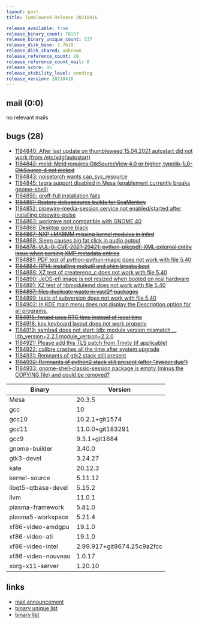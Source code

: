 ```yaml
---
layout: post
title: Tumbleweed Release 20210416

release_available: true
release_binary_count: 78157
release_binary_unique_count: 537
release_disk_base: 1.7GiB
release_disk_shared: unknown
release_reference_count: 28
release_reference_count_mail: 0
release_score: 95
release_stability_level: pending
release_version: 20210416
---
```


## mail (0:0)

no relevant mails

## bugs (28)

<!--more-->

- [1184840: After last update on thumbleweed 15.04.2021 autostart did not work (from /etc/xdg/autostart)](https://bugzilla.opensuse.org/show_bug.cgi?id=1184840)
- ~~[1184842: meld: Meld requires GtkSourceView 4.0 or higher, typelib-1_0-GtkSource-4 not picked](https://bugzilla.opensuse.org/show_bug.cgi?id=1184842)~~
- [1184843: noisetorch wants cap_sys_resource](https://bugzilla.opensuse.org/show_bug.cgi?id=1184843)
- [1184845: tegra support disabled in Mesa (enablement currently breaks gnome-shell)](https://bugzilla.opensuse.org/show_bug.cgi?id=1184845)
- [1184850: groff-full installation fails](https://bugzilla.opensuse.org/show_bug.cgi?id=1184850)
- ~~[1184851: Restore debugsource builds for SeaMonkey](https://bugzilla.opensuse.org/show_bug.cgi?id=1184851)~~
- [1184852: pipewire-media-session.service not enabled/started after installing pipewire-pulse](https://bugzilla.opensuse.org/show_bug.cgi?id=1184852)
- [1184863: workrave not compatible with GNOME 40](https://bugzilla.opensuse.org/show_bug.cgi?id=1184863)
- [1184866: Desktop gone black](https://bugzilla.opensuse.org/show_bug.cgi?id=1184866)
- ~~[1184867: NXP i.MX8MM missing kernel modules in initrd](https://bugzilla.opensuse.org/show_bug.cgi?id=1184867)~~
- [1184869: Sleep causes big fat click in audio output](https://bugzilla.opensuse.org/show_bug.cgi?id=1184869)
- ~~[1184878: VUL-0: CVE-2021-29421: python-pikepdf: XML external entity issue when parsing XMP metadata entries](https://bugzilla.opensuse.org/show_bug.cgi?id=1184878)~~
- [1184881: PDF test of python-python-magic does not work with file 5.40](https://bugzilla.opensuse.org/show_bug.cgi?id=1184881)
- ~~[1184884: RPi4: installing mokutil and shim breaks boot](https://bugzilla.opensuse.org/show_bug.cgi?id=1184884)~~
- [1184888: XZ test of createrepo_c does not work with file 5.40](https://bugzilla.opensuse.org/show_bug.cgi?id=1184888)
- [1184890: JeOS-efi image is not resized when booted on real hardware](https://bugzilla.opensuse.org/show_bug.cgi?id=1184890)
- [1184891: XZ test of libmodulemd does not work with file 5.40](https://bugzilla.opensuse.org/show_bug.cgi?id=1184891)
- ~~[1184897: files duplicate waste in yast2* packages](https://bugzilla.opensuse.org/show_bug.cgi?id=1184897)~~
- [1184899: tests of subversion does not work with file 5.40](https://bugzilla.opensuse.org/show_bug.cgi?id=1184899)
- [1184902: In KDE main  menu does not display the Description option for all programs.](https://bugzilla.opensuse.org/show_bug.cgi?id=1184902)
- ~~[1184915: fwupd uses RTC time instead of local time](https://bugzilla.opensuse.org/show_bug.cgi?id=1184915)~~
- [1184918: koy keyboard layout does not work properly](https://bugzilla.opensuse.org/show_bug.cgi?id=1184918)
- [1184919: samba4 does not start: ldb: module version mismatch ... ldb_version=2.2.1 module_version=2.2.0](https://bugzilla.opensuse.org/show_bug.cgi?id=1184919)
- [1184921: Please add this TLS patch from Trinity (if applicable)](https://bugzilla.opensuse.org/show_bug.cgi?id=1184921)
- [1184922: calibre crashes all the time after system upgrade](https://bugzilla.opensuse.org/show_bug.cgi?id=1184922)
- [1184931: Remnants of gtk2 stack still present](https://bugzilla.opensuse.org/show_bug.cgi?id=1184931)
- ~~[1184932: Remnants of python2 stack still present (after "zypper dup")](https://bugzilla.opensuse.org/show_bug.cgi?id=1184932)~~
- [1184933: gnome-shell-classic-session package is empty (minus the COPYING file) and could be removed?](https://bugzilla.opensuse.org/show_bug.cgi?id=1184933)

Binary | Version
--- | ---
Mesa | 20.3.5
gcc | 10
gcc10 | 10.2.1+git1574
gcc11 | 11.0.0+git183291
gcc9 | 9.3.1+git1684
gnome-builder | 3.40.0
gtk3-devel | 3.24.27
kate | 20.12.3
kernel-source | 5.11.12
libqt5-qtbase-devel | 5.15.2
llvm | 11.0.1
plasma-framework | 5.81.0
plasma5-workspace | 5.21.4
xf86-video-amdgpu | 19.1.0
xf86-video-ati | 19.1.0
xf86-video-intel | 2.99.917+git8674.25c9a2fcc
xf86-video-nouveau | 1.0.17
xorg-x11-server | 1.20.10

## links

- [mail announcement](https://github.com/boombatower/tumbleweed-review/issues/10)
- [binary unique list](http://download.opensuse.org/history/20210416/rpm.unique.list)
- [binary list](http://download.opensuse.org/history/20210416/rpm.list)
